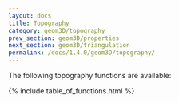```yaml
---
layout: docs
title: Topography
category: geom3D/topography
prev_section: geom3D/properties
next_section: geom3D/triangulation
permalink: /docs/1.4.0/geom3D/topography/
---
```


The following topography functions are available:

{% include table_of_functions.html %}

